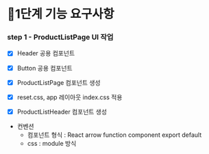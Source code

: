 # 🎯1단계 기능 요구사항

### step 1 - ProductListPage UI 작업

- [x] Header 공용 컴포넌트
- [x] Button 공용 컴포넌트

- [x] ProductListPage 컴포넌트 생성
- [x] reset.css, app 레이아웃 index.css 적용
- [x] ProductListHeader 컴포넌트 생성

- 컨벤션
  - 컴포넌트 형식 : React arrow function component export default
  - css : module 방식
